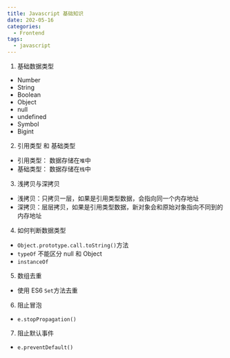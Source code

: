 ```yaml
---
title: Javascript 基础知识
date: 202-05-16
categories:
  - Frontend
tags:
  - javascript
---
```


1. 基础数据类型

- Number
- String
- Boolean
- Object
- null
- undefined
- Symbol
- Bigint

2. 引用类型 和 基础类型

- 引用类型： 数据存储在`堆`中
- 基础类型： 数据存储在`栈`中

3. 浅拷贝与深拷贝

- 浅拷贝：只拷贝一层，如果是引用类型数据，会指向同一个内存地址
- 深拷贝：层层拷贝，如果是引用类型数据，新对象会和原始对象指向不同到的内存地址

4. 如何判断数据类型

- `Object.prototype.call.toString()`方法
- `typeOf` 不能区分 null 和 Object
- `instanceOf`

5. 数组去重

- 使用 ES6 `Set`方法去重

6. 阻止冒泡

- `e.stopPropagation()`

7. 阻止默认事件

- `e.preventDefault()`


